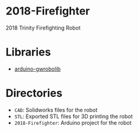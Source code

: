 # 2018-Firefighter
2018 Trinity Firefighting Robot

# Libraries
- [arduino-gwrobolib](https://github.com/GW-Robotics/arduino-gwrobolib)

# Directories
- `CAD`: Solidworks files for the robot
- `STL`: Exported STL files for 3D printing the robot
- `2018-Firefighter`: Arduino project for the robot